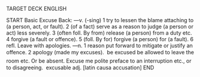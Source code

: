 TARGET DECK
ENGLISH

START
Basic
Excuse
Back: —v. (-sing) 1 try to lessen the blame attaching to (a person, act, or fault). 2 (of a fact) serve as a reason to judge (a person or act) less severely. 3 (often foll. By from) release (a person) from a duty etc. 4 forgive (a fault or offence). 5 (foll. By for) forgive (a person) for (a fault). 6 refl. Leave with apologies. —n. 1 reason put forward to mitigate or justify an offence. 2 apology (made my excuses).  be excused be allowed to leave the room etc. Or be absent. Excuse me polite preface to an interruption etc., or to disagreeing.  excusable adj. [latin causa accusation]
END
